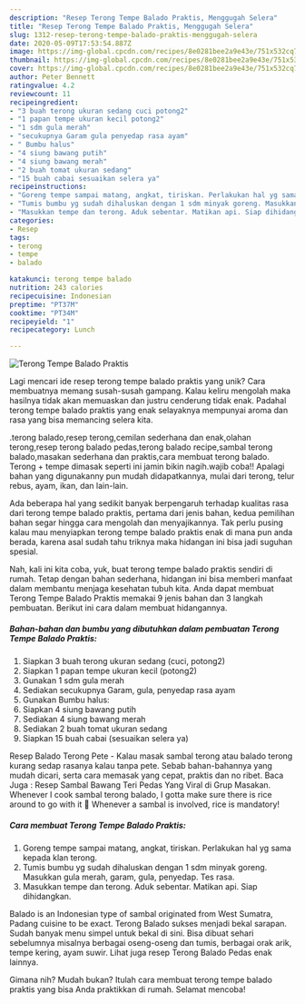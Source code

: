 ```yaml
---
description: "Resep Terong Tempe Balado Praktis, Menggugah Selera"
title: "Resep Terong Tempe Balado Praktis, Menggugah Selera"
slug: 1312-resep-terong-tempe-balado-praktis-menggugah-selera
date: 2020-05-09T17:53:54.887Z
image: https://img-global.cpcdn.com/recipes/8e0281bee2a9e43e/751x532cq70/terong-tempe-balado-praktis-foto-resep-utama.jpg
thumbnail: https://img-global.cpcdn.com/recipes/8e0281bee2a9e43e/751x532cq70/terong-tempe-balado-praktis-foto-resep-utama.jpg
cover: https://img-global.cpcdn.com/recipes/8e0281bee2a9e43e/751x532cq70/terong-tempe-balado-praktis-foto-resep-utama.jpg
author: Peter Bennett
ratingvalue: 4.2
reviewcount: 11
recipeingredient:
- "3 buah terong ukuran sedang cuci potong2"
- "1 papan tempe ukuran kecil potong2"
- "1 sdm gula merah"
- "secukupnya Garam gula penyedap rasa ayam"
- " Bumbu halus"
- "4 siung bawang putih"
- "4 siung bawang merah"
- "2 buah tomat ukuran sedang"
- "15 buah cabai sesuaikan selera ya"
recipeinstructions:
- "Goreng tempe sampai matang, angkat, tiriskan. Perlakukan hal yg sama kepada klan terong."
- "Tumis bumbu yg sudah dihaluskan dengan 1 sdm minyak goreng. Masukkan gula merah, garam, gula, penyedap. Tes rasa."
- "Masukkan tempe dan terong. Aduk sebentar. Matikan api. Siap dihidangkan."
categories:
- Resep
tags:
- terong
- tempe
- balado

katakunci: terong tempe balado 
nutrition: 243 calories
recipecuisine: Indonesian
preptime: "PT37M"
cooktime: "PT34M"
recipeyield: "1"
recipecategory: Lunch

---
```



![Terong Tempe Balado Praktis](https://img-global.cpcdn.com/recipes/8e0281bee2a9e43e/751x532cq70/terong-tempe-balado-praktis-foto-resep-utama.jpg)

Lagi mencari ide resep terong tempe balado praktis yang unik? Cara membuatnya memang susah-susah gampang. Kalau keliru mengolah maka hasilnya tidak akan memuaskan dan justru cenderung tidak enak. Padahal terong tempe balado praktis yang enak selayaknya mempunyai aroma dan rasa yang bisa memancing selera kita.

.terong balado,resep terong,cemilan sederhana dan enak,olahan terong,resep terong balado pedas,terong balado recipe,sambal terong balado,masakan sederhana dan praktis,cara membuat terong balado. Terong + tempe dimasak seperti ini jamin bikin nagih.wajib coba!! Apalagi bahan yang digunakanny pun mudah didapatkannya, mulai dari terong, telur rebus, ayam, ikan, dan lain-lain.

Ada beberapa hal yang sedikit banyak berpengaruh terhadap kualitas rasa dari terong tempe balado praktis, pertama dari jenis bahan, kedua pemilihan bahan segar hingga cara mengolah dan menyajikannya. Tak perlu pusing kalau mau menyiapkan terong tempe balado praktis enak di mana pun anda berada, karena asal sudah tahu triknya maka hidangan ini bisa jadi suguhan spesial.


Nah, kali ini kita coba, yuk, buat terong tempe balado praktis sendiri di rumah. Tetap dengan bahan sederhana, hidangan ini bisa memberi manfaat dalam membantu menjaga kesehatan tubuh kita. Anda dapat membuat Terong Tempe Balado Praktis memakai 9 jenis bahan dan 3 langkah pembuatan. Berikut ini cara dalam membuat hidangannya.

<!--inarticleads1-->

##### Bahan-bahan dan bumbu yang dibutuhkan dalam pembuatan Terong Tempe Balado Praktis:

1. Siapkan 3 buah terong ukuran sedang (cuci, potong2)
1. Siapkan 1 papan tempe ukuran kecil (potong2)
1. Gunakan 1 sdm gula merah
1. Sediakan secukupnya Garam, gula, penyedap rasa ayam
1. Gunakan  Bumbu halus:
1. Siapkan 4 siung bawang putih
1. Sediakan 4 siung bawang merah
1. Sediakan 2 buah tomat ukuran sedang
1. Siapkan 15 buah cabai (sesuaikan selera ya)


Resep Balado Terong Pete - Kalau masak sambal terong atau balado terong kurang sedap rasanya kalau tanpa pete. Sebab bahan-bahannya yang mudah dicari, serta cara memasak yang cepat, praktis dan no ribet. Baca Juga : Resep Sambal Bawang Teri Pedas Yang Viral di Grup Masakan. Whenever I cook sambal terong balado, I gotta make sure there is rice around to go with it 🙂 Whenever a sambal is involved, rice is mandatory! 

<!--inarticleads2-->

##### Cara membuat Terong Tempe Balado Praktis:

1. Goreng tempe sampai matang, angkat, tiriskan. Perlakukan hal yg sama kepada klan terong.
1. Tumis bumbu yg sudah dihaluskan dengan 1 sdm minyak goreng. Masukkan gula merah, garam, gula, penyedap. Tes rasa.
1. Masukkan tempe dan terong. Aduk sebentar. Matikan api. Siap dihidangkan.


Balado is an Indonesian type of sambal originated from West Sumatra, Padang cuisine to be exact. Terong Balado sukses menjadi bekal sarapan. Sudah banyak menu simpel untuk bekal di sini. Bisa dibuat sehari sebelumnya misalnya berbagai oseng-oseng dan tumis, berbagai orak arik, tempe kering, ayam suwir. Lihat juga resep Terong Balado Pedas enak lainnya. 

Gimana nih? Mudah bukan? Itulah cara membuat terong tempe balado praktis yang bisa Anda praktikkan di rumah. Selamat mencoba!
